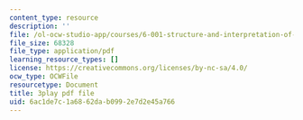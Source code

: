 ```yaml
---
content_type: resource
description: ''
file: /ol-ocw-studio-app/courses/6-001-structure-and-interpretation-of-computer-programs-spring-2005/6ac1de7c1a6862dab0992e7d2e45a766_fXQ1SwKjDg.pdf
file_size: 68328
file_type: application/pdf
learning_resource_types: []
license: https://creativecommons.org/licenses/by-nc-sa/4.0/
ocw_type: OCWFile
resourcetype: Document
title: 3play pdf file
uid: 6ac1de7c-1a68-62da-b099-2e7d2e45a766
---
```

